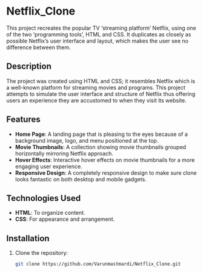 # Netflix_Clone
This project recreates the popular TV ‘streaming platform’ Netflix, using one of the two ‘programming tools’, HTML and CSS. It duplicates as closely as possible Netflix’s user interface and layout, which makes the user see no difference between them.

## Description 
The project was created using HTML and CSS; it resembles Netflix which is a well-known platform for streaming movies and programs. 
This project attempts to simulate the user interface and structure of Netflix thus offering users an experience they are accustomed to when they visit its website. 
## Features 
- **Home Page**: A landing page that is pleasing to the eyes because of a background image, logo, and menu positioned at the top.
- **Movie Thumbnails**: A collection showing movie thumbnails grouped horizontally mirroring Netflix approach.
- **Hover Effects**: Interactive hover effects on movie thumbnails for a more engaging user experience.
- **Responsive Design**: A completely responsive design to make sure clone looks fantastic on both desktop and mobile gadgets.

## Technologies Used 
- **HTML**: To organize content.
- **CSS**: For appearance and arrangement.

## Installation
1. Clone the repository:
   ```sh
   git clone https://github.com/Varunmastmardi/Netflix_Clone.git
